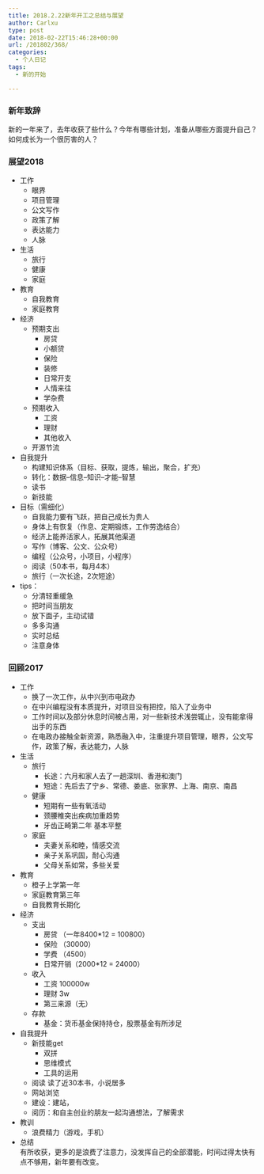 ```yaml
---
title: 2018.2.22新年开工之总结与展望
author: Carlxu
type: post
date: 2018-02-22T15:46:28+00:00
url: /201802/368/
categories:
  - 个人日记
tags:
  - 新的开始

---
```

### 新年致辞

新的一年来了，去年收获了些什么？今年有哪些计划，准备从哪些方面提升自己？如何成长为一个很厉害的人？

### 展望2018

<!--more-->

  * 工作 
      * 眼界
      * 项目管理
      * 公文写作
      * 政策了解
      * 表达能力
      * 人脉 
  * 生活 
      * 旅行
      * 健康
      * 家庭 
  * 教育 
      * 自我教育
      * 家庭教育 
  * 经济 
      * 预期支出 
          * 房贷
          * 小额贷
          * 保险
          * 装修
          * 日常开支
          * 人情来往
          * 学杂费
      * 预期收入 
          * 工资
          * 理财
          * 其他收入 
      * 开源节流 
  * 自我提升 
      * 构建知识体系（目标、获取，提炼，输出，聚合，扩充）
      * 转化：数据&#8211;信息&#8211;知识&#8211;才能&#8211;智慧 
      * 读书
      * 新技能
  * 目标（需细化） 
      * 自我能力要有飞跃，把自己成长为贵人 
      * 身体上有恢复（作息、定期锻炼，工作劳逸结合）
      * 经济上能养活家人，拓展其他渠道
      * 写作（博客、公文、公众号）
      * 编程（公众号，小项目，小程序）
      * 阅读（50本书，每月4本）
      * 旅行（一次长途，2次短途）
  * tips： 
      * 分清轻重缓急
      * 把时间当朋友
      * 放下面子，主动试错
      * 多多沟通
      * 实时总结
      * 注意身体

### 回顾2017

  * 工作 
      * 换了一次工作，从中兴到市电政办
      * 在中兴编程没有本质提升，对项目没有把控，陷入了业务中
      * 工作时间以及部分休息时间被占用，对一些新技术浅尝辄止，没有能拿得出手的东西
      * 在电政办接触全新资源，熟悉融入中，注重提升项目管理，眼界，公文写作，政策了解，表达能力，人脉
  * 生活 
      * 旅行 
          * 长途：六月和家人去了一趟深圳、香港和澳门
          * 短途：先后去了宁乡、常德、娄底、张家界、上海、南京、南昌
      * 健康 
          * 短期有一些有氧活动
          * 颈腰椎突出疾病加重趋势
          * 牙齿正畸第二年 基本平整
      * 家庭 
          * 夫妻关系和睦，情感交流
          * 亲子关系巩固，耐心沟通
          * 父母关系如常，多些关爱
  * 教育 
      * 橙子上学第一年
      * 家庭教育第三年
      * 自我教育长期化 
  * 经济 
      * 支出 
          * 房贷 （一年8400*12 = 100800）
          * 保险 （30000）
          * 学费 （4500）
          * 日常开销（2000*12 = 24000）
      * 收入 
          * 工资 100000w
          * 理财 3w
          * 第三来源（无）
      * 存款 
          * 基金：货币基金保持持仓，股票基金有所涉足
  * 自我提升 
      * 新技能get 
          * 双拼
          * 思维模式
          * 工具的运用 
      * 阅读 读了近30本书，小说居多
      * 网站浏览
      * 建设：建站，
      * 阅历：和自主创业的朋友一起沟通想法，了解需求
  * 教训 
      * 浪费精力（游戏，手机）
  * 总结  
    有所收获，更多的是浪费了注意力，没发挥自己的全部潜能，时间过得太快有点不够用，新年要有改变。